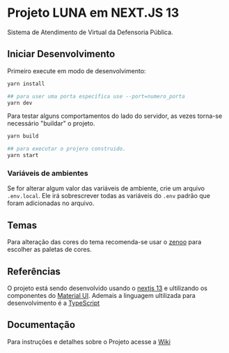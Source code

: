 # Projeto LUNA em NEXT.JS 13

Sistema de Atendimento de Virtual da Defensoria Pública.

## Iniciar Desenvolvimento

Primeiro execute em modo de desenvolvimento:

```bash
yarn install

## para user uma porta específica use --port=numero_porta
yarn dev

```
Para testar alguns comportamentos do lado do servidor, as vezes torna-se necessário "buildar" o projeto.
```bash
yarn build

## para executar o projero construido.
yarn start

```

### Variáveis de ambientes
Se for alterar algum valor das variáveis de ambiente, crie um arquivo `.env.local`. Ele irá sobrescrever todas as variáveis do `.env` padrão que foram adicionadas no arquivo.

## Temas
Para alteração das cores do tema recomenda-se usar o [zenoo](https://zenoo.github.io/mui-theme-creator/) para escolher as paletas de cores.


## Referências
O projeto está sendo desenvolvido usando o [nextjs 13](https://nextjs.org/docs/getting-started/project-structure)
e ultilizando os componentes do [Material UI](https://mui.com/material-ui/getting-started/usage/). Ademais a linguagem ultilizada para desenvolvimento é a [TypeScript](https://www.typescriptlang.org/)
## Documentação
Para instruções e detalhes sobre o Projeto acesse a [Wiki](https://gitlab.defensoria.to.def.br/defensoria/luna-web-nextjs/-/wikis/home)
